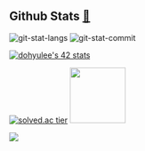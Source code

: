 <!--
## 이미지 복사용############################################################################################################

<img src="
" width="400">

<img src="
" width="300">

<img src="
" width="200">

<img src="
" width="150">

#############################################################################################################################

-->

## **Github Stats** [🌱](https://urakasumi.tistory.com/)

![git-stat-langs](https://github-readme-stats.vercel.app/api?username=Soksurim&count_private=true&show_icons=true&theme=buefy&hide_border=true)
![git-stat-commit](https://github-readme-stats.vercel.app/api/top-langs/?username=Soksurim&layout=compact&hide_border=true)

[![dohyulee's 42 stats](https://badge42.herokuapp.com/api/stats/dohyulee?privacyEmail=true)](https://profile.intra.42.fr/blocs/27/coalitions)

[![solved.ac tier](http://mazassumnida.wtf/api/v2/generate_badge?boj=surimi)](https://solved.ac/surimi)
[<img src="https://user-images.githubusercontent.com/66513003/143447979-81f452b4-dd4b-4bfa-a2a9-161808d97d78.png" style="width: 100px;" />](https://urakasumi.tistory.com/)

<a href="https://www.buymeacoffee.com/soksurim"><img src="https://img.buymeacoffee.com/button-api/?text=Buy me a Beer if you love me&emoji=🍺&slug=soksurim&button_colour=5F7FFF&font_colour=ffffff&font_family=Cookie&outline_colour=000000&coffee_colour=FFDD00"></a>

<!--
몰리
![Moli](https://user-images.githubusercontent.com/66513003/142241667-7ae2553e-be04-41d1-9c58-0e4aa5d62e04.gif)

빼빼로
![image](https://user-images.githubusercontent.com/66513003/141667362-34edb6a6-07a0-4d57-900b-fc1e9b114fef.png)

방문자수
![Hits](https://hits.seeyoufarm.com/api/count/incr/badge.svg?url=https%3A%2F%2Fgithub.com%2FSoksurim&count_bg=%235094F5&title_bg=%23555555&icon=&icon_color=%23E7E7E7&title=hits&edge_flat=false)

<table><tr><td width="50%">
<img src="https://github-readme-stats.vercel.app/api?username=Soksurim&count_private=true&show_icons=true&hide_border=true&hide=contribs" style="width: 100%" />
</td>
<td valign="top" width="50%">
<img src="https://github-readme-stats.vercel.app/api/top-langs/?username=Soksurim&layout=compact&hide_border=true" style="width: 100%" />
</td></tr></table> 

## 메모

JS 관련 도서
https://kr.1lib.limited/g/Loiane%20Groner

**Soksurim/Soksurim** is a ✨ _special_ ✨ repository because its `README.md` (this file) appears on your GitHub profile.

Here are some ideas to get you started:

- 🔭 I’m currently working on ...
- 🌱 I’m currently learning ...
- 👯 I’m looking to collaborate on ...
- 🤔 I’m looking for help with ...
- 💬 Ask me about ...
- 📫 How to reach me: ...
- 😄 Pronouns: ...
- ⚡ Fun fact: ...
-->
